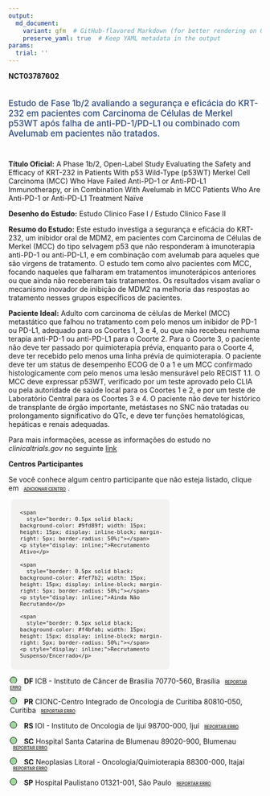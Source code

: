 ```yaml
---
output: 
  md_document:
    variant: gfm  # GitHub-flavored Markdown (for better rendering on GitHub)
    preserve_yaml: true  # Keep YAML metadata in the output
params:
  trial: ''
---
```


**NCT03787602**

<div style="padding: 5px 5px 5px 0px; font-size: 1.20em; font-weight: 500; color: #2E4A7F; text-align: left; margin-bottom: 20px">

Estudo de Fase 1b/2 avaliando a segurança e eficácia do KRT-232 em
pacientes com Carcinoma de Células de Merkel p53WT após falha de
anti-PD-1/PD-L1 ou combinado com Avelumab em pacientes não tratados.

</div>

**Título Oficial:** A Phase 1b/2, Open-Label Study Evaluating the Safety
and Efficacy of KRT-232 in Patients With p53 Wild-Type (p53WT) Merkel
Cell Carcinoma (MCC) Who Have Failed Anti-PD-1 or Anti-PD-L1
Immunotherapy, or in Combination With Avelumab in MCC Patients Who Are
Anti-PD-1 or Anti-PD-L1 Treatment Naïve

**Desenho do Estudo:** Estudo Clinico Fase I / Estudo Clinico Fase II

**Resumo do Estudo:** Este estudo investiga a segurança e eficácia do
KRT-232, um inibidor oral de MDM2, em pacientes com Carcinoma de Células
de Merkel (MCC) do tipo selvagem p53 que não responderam à imunoterapia
anti-PD-1 ou anti-PD-L1, e em combinação com avelumab para aqueles que
são virgens de tratamento. O estudo tem como alvo pacientes com MCC,
focando naqueles que falharam em tratamentos imunoterápicos anteriores
ou que ainda não receberam tais tratamentos. Os resultados visam avaliar
o mecanismo inovador de inibição de MDM2 na melhoria das respostas ao
tratamento nesses grupos específicos de pacientes.

**Paciente Ideal:** Adulto com carcinoma de células de Merkel (MCC)
metastático que falhou no tratamento com pelo menos um inibidor de PD-1
ou PD-L1, adequado para os Coortes 1, 3 e 4, ou que não recebeu nenhuma
terapia anti-PD-1 ou anti-PD-L1 para o Coorte 2. Para o Coorte 3, o
paciente não deve ter passado por quimioterapia prévia, enquanto para o
Coorte 4, deve ter recebido pelo menos uma linha prévia de
quimioterapia. O paciente deve ter um status de desempenho ECOG de 0 a 1
e um MCC confirmado histologicamente com pelo menos uma lesão mensurável
pelo RECIST 1.1. O MCC deve expressar p53WT, verificado por um teste
aprovado pelo CLIA ou pela autoridade de saúde local para os Coortes 1 e
2, e por um teste de Laboratório Central para os Coortes 3 e 4. O
paciente não deve ter histórico de transplante de órgão importante,
metástases no SNC não tratadas ou prolongamento significativo do QTc, e
deve ter funções hematológicas, hepáticas e renais adequadas.

Para mais informações, acesse as informações do estudo no
*clinicaltrials.gov* no seguinte
[link](https://clinicaltrials.gov/ct2/show/NCT03787602)

**Centros Participantes**

Se você conhece algum centro participante que não esteja listado, clique
em
<span style="color: #2E4A7F; margin-left: 2px; padding: 4px; background-color: #f3f2f1; border-radius: 8px; font-weight: 500; font-size: 0.6em"><a
href="https://flazar.shinyapps.io/formsapp?study_nct_id=NCT03787602&amp;location_id=N%2FA&amp;location_full_name=N%2FA&amp;form_type=Adicionar%20Centro"
target="_blank">ADICIONAR CENTRO</a></span>.

<div style="margin-bottom: 8px; margin-left: 5px; padding: 8px; max-width: 300px; background-color: #f3f2f1; border-radius: 8px; font-size: 0.9em">

<div style="margin-left: 10px;">

    <span 
      style="border: 0.5px solid black; background-color: #9fd89f; width: 15px; height: 15px; display: inline-block; margin-right: 5px; border-radius: 50%;"></span>
    <p style="display: inline;">Recrutamento Ativo</p>

</div>

<div style="margin-left: 10px;">

    <span 
      style="border: 0.5px solid black; background-color: #fef7b2; width: 15px; height: 15px; display: inline-block; margin-right: 5px; border-radius: 50%;"></span>
    <p style="display: inline;">Ainda Não Recrutando</p>

</div>

<div style="margin-left: 10px;">

    <span 
      style="border: 0.5px solid black; background-color: #f4bfab; width: 15px; height: 15px; display: inline-block; margin-right: 5px; border-radius: 50%;"></span>
    <p style="display: inline;">Recrutamento Suspenso/Encerrado</p>

</div>

</div>

<div style="margin: 3px;">

<span style="border: 0.5px solid black; display: inline-block; width: 12px; height: 12px; border-radius: 50%; margin-right: 10px; padding-bottom: 0px; background-color: #9fd89f;"></span>
<b>DF</b> ICB - Instituto de Câncer de Brasília 70770-560, Brasília
<span style="color: #2E4A7F; margin-left: 2px; padding: 4px; background-color: #f3f2f1; border-radius: 8px; font-weight: 500; font-size: 0.6em"><a
href="https://flazar.shinyapps.io/formsapp?study_nct_id=NCT03787602&amp;location_id=INSTITUTONACIONALDOCANCERBRASILIABRAZIL&amp;location_full_name=ICB%20-%20Instituto%20de%20C%C3%A2ncer%20de%20Bras%C3%ADlia%2C%2070770-560%2C%20Bras%C3%ADlia&amp;form_type=Reportar%20Erro"
target="_blank">REPORTAR ERRO</a></span>

</div>

<div style="margin: 3px;">

<span style="border: 0.5px solid black; display: inline-block; width: 12px; height: 12px; border-radius: 50%; margin-right: 10px; padding-bottom: 0px; background-color: #9fd89f;"></span>
<b>PR</b> CIONC-Centro Integrado de Oncologia de Curitiba 80810-050,
Curitiba
<span style="color: #2E4A7F; margin-left: 2px; padding: 4px; background-color: #f3f2f1; border-radius: 8px; font-weight: 500; font-size: 0.6em"><a
href="https://flazar.shinyapps.io/formsapp?study_nct_id=NCT03787602&amp;location_id=CENTROINTERGADODEONCOLOGIACURITIBABRAZIL&amp;location_full_name=CIONC-Centro%20Integrado%20de%20Oncologia%20de%20Curitiba%2C%2080810-050%2C%20Curitiba&amp;form_type=Reportar%20Erro"
target="_blank">REPORTAR ERRO</a></span>

</div>

<div style="margin: 3px;">

<span style="border: 0.5px solid black; display: inline-block; width: 12px; height: 12px; border-radius: 50%; margin-right: 10px; padding-bottom: 0px; background-color: #9fd89f;"></span>
<b>RS</b> IOI - Instituto de Oncologia de Ijuí 98700-000, Ijuí
<span style="color: #2E4A7F; margin-left: 2px; padding: 4px; background-color: #f3f2f1; border-radius: 8px; font-weight: 500; font-size: 0.6em"><a
href="https://flazar.shinyapps.io/formsapp?study_nct_id=NCT03787602&amp;location_id=CENTRODEPESQUISACLINICAEMONCOLOGIAIJUIBRAZIL&amp;location_full_name=IOI%20-%20Instituto%20de%20Oncologia%20de%20Iju%C3%AD%2C%2098700-000%2C%20Iju%C3%AD&amp;form_type=Reportar%20Erro"
target="_blank">REPORTAR ERRO</a></span>

</div>

<div style="margin: 3px;">

<span style="border: 0.5px solid black; display: inline-block; width: 12px; height: 12px; border-radius: 50%; margin-right: 10px; padding-bottom: 0px; background-color: #9fd89f;"></span>
<b>SC</b> Hospital Santa Catarina de Blumenau 89020-900, Blumenau
<span style="color: #2E4A7F; margin-left: 2px; padding: 4px; background-color: #f3f2f1; border-radius: 8px; font-weight: 500; font-size: 0.6em"><a
href="https://flazar.shinyapps.io/formsapp?study_nct_id=NCT03787602&amp;location_id=CENTROCATARINENSEDEPESQUISACECAPHOSPITALSANTACATARINADEBLUMENAUBLUMENAUBRAZIL&amp;location_full_name=Hospital%20Santa%20Catarina%20de%20Blumenau%2C%2089020-900%2C%20Blumenau&amp;form_type=Reportar%20Erro"
target="_blank">REPORTAR ERRO</a></span>

</div>

<div style="margin: 3px;">

<span style="border: 0.5px solid black; display: inline-block; width: 12px; height: 12px; border-radius: 50%; margin-right: 10px; padding-bottom: 0px; background-color: #9fd89f;"></span>
<b>SC</b> Neoplasias Litoral - Oncologia/Quimioterapia 88300-000, Itajaí
<span style="color: #2E4A7F; margin-left: 2px; padding: 4px; background-color: #f3f2f1; border-radius: 8px; font-weight: 500; font-size: 0.6em"><a
href="https://flazar.shinyapps.io/formsapp?study_nct_id=NCT03787602&amp;location_id=CLINICADENEOPLASIASLITORALITAJAIBRAZIL&amp;location_full_name=Neoplasias%20Litoral%20-%20Oncologia%2FQuimioterapia%2C%2088300-000%2C%20Itaja%C3%AD&amp;form_type=Reportar%20Erro"
target="_blank">REPORTAR ERRO</a></span>

</div>

<div style="margin: 3px;">

<span style="border: 0.5px solid black; display: inline-block; width: 12px; height: 12px; border-radius: 50%; margin-right: 10px; padding-bottom: 0px; background-color: #9fd89f;"></span>
<b>SP</b> Hospital Paulistano 01321-001, São Paulo
<span style="color: #2E4A7F; margin-left: 2px; padding: 4px; background-color: #f3f2f1; border-radius: 8px; font-weight: 500; font-size: 0.6em"><a
href="https://flazar.shinyapps.io/formsapp?study_nct_id=NCT03787602&amp;location_id=HOSPITALPAULISTANOSAOPAULOBRAZIL&amp;location_full_name=Hospital%20Paulistano%2C%2001321-001%2C%20S%C3%A3o%20Paulo&amp;form_type=Reportar%20Erro"
target="_blank">REPORTAR ERRO</a></span>

</div>

